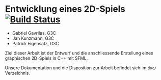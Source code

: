 # Entwicklung eines 2D-Spiels [![Build Status](https://travis-ci.org/Galaxy2/Projektarbeit.svg?branch=master)](https://travis-ci.org/Galaxy2/Projektarbeit)

* Gabriel Gavrilas, G3C
* Jan Kunzmann, G3C
* Patrick Eigensatz, G3C

Ziel dieser Arbeit ist der Entwurf und die anschliessende Erstellung
eines graphischen 2D-Spiels in C++ mit SFML.

Unsere Dokumentation und die Disposition zur Arbeit befindet sich im `doc/` Verzeichnis.  
